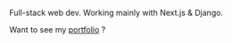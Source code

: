 Full-stack web dev. Working mainly with Next.js & Django.

Want to see my [portfolio](https://julien-sale.dev) ?
